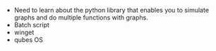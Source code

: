 - Need to learn about the python library that enables you to simulate graphs and do multiple functions with graphs.
- Batch script 
- winget
- qubes OS